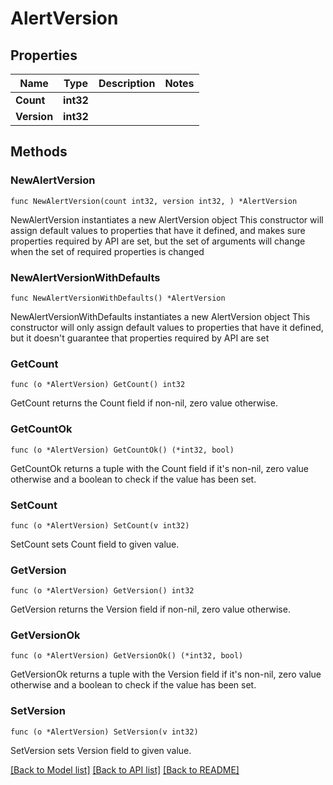 # AlertVersion

## Properties

Name | Type | Description | Notes
------------ | ------------- | ------------- | -------------
**Count** | **int32** |  | 
**Version** | **int32** |  | 

## Methods

### NewAlertVersion

`func NewAlertVersion(count int32, version int32, ) *AlertVersion`

NewAlertVersion instantiates a new AlertVersion object
This constructor will assign default values to properties that have it defined,
and makes sure properties required by API are set, but the set of arguments
will change when the set of required properties is changed

### NewAlertVersionWithDefaults

`func NewAlertVersionWithDefaults() *AlertVersion`

NewAlertVersionWithDefaults instantiates a new AlertVersion object
This constructor will only assign default values to properties that have it defined,
but it doesn't guarantee that properties required by API are set

### GetCount

`func (o *AlertVersion) GetCount() int32`

GetCount returns the Count field if non-nil, zero value otherwise.

### GetCountOk

`func (o *AlertVersion) GetCountOk() (*int32, bool)`

GetCountOk returns a tuple with the Count field if it's non-nil, zero value otherwise
and a boolean to check if the value has been set.

### SetCount

`func (o *AlertVersion) SetCount(v int32)`

SetCount sets Count field to given value.


### GetVersion

`func (o *AlertVersion) GetVersion() int32`

GetVersion returns the Version field if non-nil, zero value otherwise.

### GetVersionOk

`func (o *AlertVersion) GetVersionOk() (*int32, bool)`

GetVersionOk returns a tuple with the Version field if it's non-nil, zero value otherwise
and a boolean to check if the value has been set.

### SetVersion

`func (o *AlertVersion) SetVersion(v int32)`

SetVersion sets Version field to given value.



[[Back to Model list]](../README.md#documentation-for-models) [[Back to API list]](../README.md#documentation-for-api-endpoints) [[Back to README]](../README.md)


